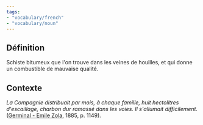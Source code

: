 ```yaml
---
tags:
- "vocabulary/french"
- "vocabulary/noun"
---
```


## Définition
Schiste bitumeux que l'on trouve dans les veines de houilles, et qui donne un combustible de mauvaise qualité. 

## Contexte
_La Compagnie distribuait par mois, à chaque famille, huit hectolitres d'escaillage, charbon dur ramassé dans les voies. Il s'allumait difficilement._ ([Germinal - Emile Zola](Germinal%20-%20Emile%20Zola.md), 1885, p. 1149).
